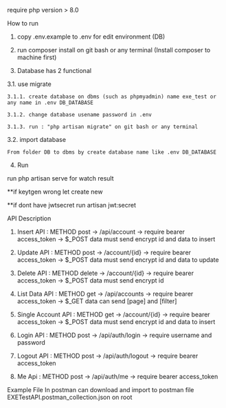 require php version > 8.0

How to run

1. copy .env.example to .env for edit environment (DB)

2. run composer install on git bash or any terminal (Install composer to machine first)

3. Database has 2 functional

3.1. use migrate

    3.1.1. create database on dbms (such as phpmyadmin) name exe_test or any name in .env DB_DATABASE

    3.1.2. change database usename password in .env

    3.1.3. run : "php artisan migrate" on git bash or any terminal

3.2. import database 

    From folder DB to dbms by create database name like .env DB_DATABASE

4. Run 

run php artisan serve for watch result

**if keytgen wrong let create new

**if dont have jwtsecret run artisan jwt:secret

API Description

1. Insert API : METHOD post -> /api/account ->  require bearer access_token -> $_POST data must send encrypt id and data to insert

2. Update API : METHOD post -> /account/{id} ->  require bearer access_token -> $_POST data must send encrypt id and data to update

3. Delete API : METHOD delete -> /account/{id} ->  require bearer access_token -> $_POST data must send encrypt id

4. List Data API : METHOD get -> /api/accounts ->  require bearer access_token -> $_GET data can send [page] and [filter]

5. Single Account API : METHOD get -> /account/{id} ->  require bearer access_token -> $_POST data must send encrypt id and data to insert

5. Login API : METHOD post -> /api/auth/login -> require username and password

6. Logout API : METHOD post -> /api/auth/logout ->  require bearer access_token

7. Me Api : METHOD post -> /api/auth/me ->  require bearer access_token

Example File In postman can download and import to postman file EXETestAPI.postman_collection.json on root